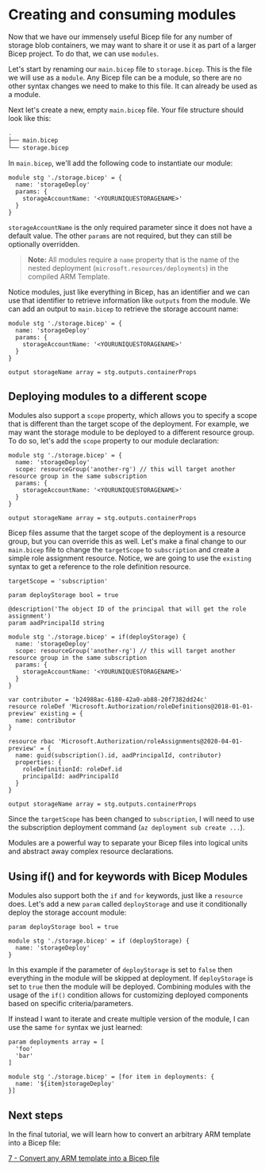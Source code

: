 # Creating and consuming modules

Now that we have our immensely useful Bicep file for any number of storage blob containers, we may want to share it or use it as part of a larger Bicep project. To do that, we can use `modules`.

Let's start by renaming our `main.bicep` file to `storage.bicep`. This is the file we will use as a `module`. Any Bicep file can be a module, so there are no other syntax changes we need to make to this file. It can already be used as a module.

Next let's create a new, empty `main.bicep` file. Your file structure should look like this:

```bash
.
├── main.bicep
└── storage.bicep
```

In `main.bicep`, we'll add the following code to instantiate our module:

```bicep
module stg './storage.bicep' = {
  name: 'storageDeploy'
  params: {
    storageAccountName: '<YOURUNIQUESTORAGENAME>'
  }
}
```

`storageAccountName` is the only required parameter since it does not have a default value. The other `params` are not required, but they can still be optionally overridden. 

>**Note:** All modules require a `name` property that is the name of the nested deployment (`microsoft.resources/deployments`) in the compiled ARM Template.

Notice modules, just like everything in Bicep, has an identifier and we can use that identifier to retrieve information like `outputs` from the module. We can add an output to `main.bicep` to retrieve the storage account name:

```bicep
module stg './storage.bicep' = {
  name: 'storageDeploy'
  params: {
    storageAccountName: '<YOURUNIQUESTORAGENAME>'
  }
}

output storageName array = stg.outputs.containerProps
```

## Deploying modules to a different scope

Modules also support a `scope` property, which allows you to specify a scope that is different than the target scope of the deployment. For example, we may want the storage module to be deployed to a different resource group. To do so, let's add the `scope` property to our module declaration:

```bicep
module stg './storage.bicep' = {
  name: 'storageDeploy'
  scope: resourceGroup('another-rg') // this will target another resource group in the same subscription
  params: {
    storageAccountName: '<YOURUNIQUESTORAGENAME>'
  }
}

output storageName array = stg.outputs.containerProps
```

Bicep files assume that the target scope of the deployment is a resource group, but you can override this as well. Let's make a final change to our `main.bicep` file to change the `targetScope` to `subscription` and create a simple role assignment resource. Notice, we are going to use the `existing` syntax to get a reference to the role definition resource.

```bicep
targetScope = 'subscription'

param deployStorage bool = true

@description('The object ID of the principal that will get the role assignment')
param aadPrincipalId string

module stg './storage.bicep' = if(deployStorage) {
  name: 'storageDeploy'
  scope: resourceGroup('another-rg') // this will target another resource group in the same subscription
  params: {
    storageAccountName: '<YOURUNIQUESTORAGENAME>'
  }
}

var contributor = 'b24988ac-6180-42a0-ab88-20f7382dd24c'
resource roleDef 'Microsoft.Authorization/roleDefinitions@2018-01-01-preview' existing = {
  name: contributor
}

resource rbac 'Microsoft.Authorization/roleAssignments@2020-04-01-preview' = {
  name: guid(subscription().id, aadPrincipalId, contributor)
  properties: {
    roleDefinitionId: roleDef.id
    principalId: aadPrincipalId
  }
}

output storageName array = stg.outputs.containerProps
```

Since the `targetScope` has been changed to `subscription`, I will need to use the subscription deployment command (`az deployment sub create ...`).

Modules are a powerful way to separate your Bicep files into logical units and abstract away complex resource declarations.

## Using if() and for keywords with Bicep Modules

Modules also support both the `if` and `for` keywords, just like a `resource` does. Let's add a new `param` called `deployStorage` and use it conditionally deploy the storage account module:

```bicep
param deployStorage bool = true

module stg './storage.bicep' = if (deployStorage) {
  name: 'storageDeploy'
}
```

In this example if the parameter of `deployStorage` is set to `false` then everything in the module will be skipped at deployment. If `deployStorage` is set to `true` then the module will be deployed. Combining modules with the usage of the `if()` condition allows for customizing deployed components based on specific criteria/parameters.

If instead I want to iterate and create multiple version of the module, I can use the same `for` syntax we just learned:

```bicep
param deployments array = [
  'foo'
  'bar'
]

module stg './storage.bicep' = [for item in deployments: {
  name: '${item}storageDeploy'
}]
```

## Next steps

In the final tutorial, we will learn how to convert an arbitrary ARM template into a Bicep file:

[7 - Convert any ARM template into a Bicep file](./07-convert-arm-template.md)
